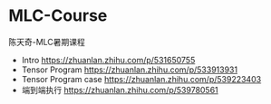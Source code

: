 # MLC-Course
陈天奇-MLC暑期课程
- Intro https://zhuanlan.zhihu.com/p/531650755
- Tensor Program https://zhuanlan.zhihu.com/p/533913931
- Tensor Program case https://zhuanlan.zhihu.com/p/539223403
- 端到端执行 https://zhuanlan.zhihu.com/p/539780561
